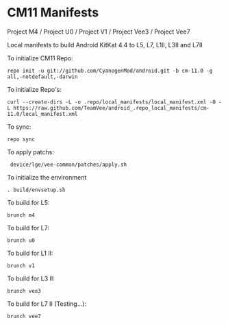 CM11 Manifests
========================
Project M4 / Project U0 / Project V1 / Project Vee3 / Project Vee7

Local manifests to build Android KitKat 4.4 to L5, L7, L1II, L3II and L7II

To initialize CM11 Repo:

    repo init -u git://github.com/CyanogenMod/android.git -b cm-11.0 -g all,-notdefault,-darwin

To initialize Repo's:

    curl --create-dirs -L -o .repo/local_manifests/local_manifest.xml -O -L https://raw.github.com/TeamVee/android_.repo_local_manifests/cm-11.0/local_manifest.xml

To sync:

    repo sync

To apply patchs:

     device/lge/vee-common/patches/apply.sh

To initialize the environment

    . build/envsetup.sh

To build for L5:

    brunch m4

To build for L7:

    brunch u0

To build for L1 II:

    brunch v1

To build for L3 II:

    brunch vee3

To build for L7 II (Testing...):

    brunch vee7
